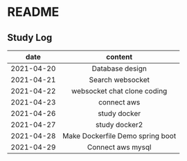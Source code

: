 # README

## Study Log
| date | content |
|---|:---:|
| 2021-04-20 | Database design |
| 2021-04-21 | Search websocket |
| 2021-04-22 | websocket chat clone coding |
| 2021-04-23 | connect aws |
| 2021-04-26 | study docker |
| 2021-04-27 | study docker2 |
| 2021-04-28 | Make Dockerfile Demo spring boot |
| 2021-04-29 | Connect aws mysql |